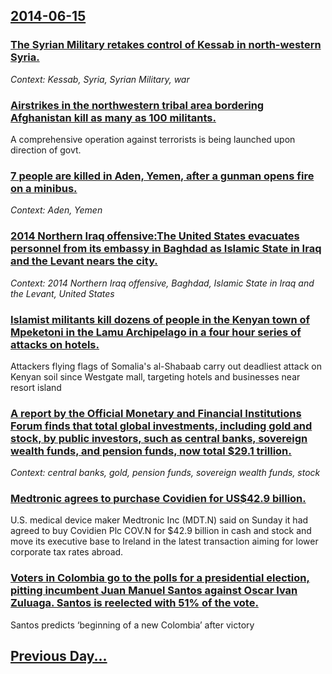 ## [2014-06-15](/news/2014/06/15/index.md)

### [The Syrian Military retakes control of Kessab in north-western Syria. ](/news/2014/06/15/the-syrian-military-retakes-control-of-kessab-in-north-western-syria.md)
_Context: Kessab, Syria, Syrian Military, war_

### [Airstrikes in the northwestern tribal area bordering Afghanistan kill as many as 100 militants. ](/news/2014/06/15/airstrikes-in-the-northwestern-tribal-area-bordering-afghanistan-kill-as-many-as-100-militants.md)
A comprehensive operation against terrorists is being launched upon direction of govt.

### [7 people are killed in Aden, Yemen, after a gunman opens fire on a minibus. ](/news/2014/06/15/7-people-are-killed-in-aden-yemen-after-a-gunman-opens-fire-on-a-minibus.md)
_Context: Aden, Yemen_

### [2014 Northern Iraq offensive:The United States evacuates personnel from its embassy in Baghdad as Islamic State in Iraq and the Levant nears the city. ](/news/2014/06/15/2014-northern-iraq-offensive-pthe-united-states-evacuates-personnel-from-its-embassy-in-baghdad-as-islamic-state-in-iraq-and-the-levant-near.md)
_Context: 2014 Northern Iraq offensive, Baghdad, Islamic State in Iraq and the Levant, United States_

### [Islamist militants kill dozens of people in the Kenyan town of Mpeketoni in the Lamu Archipelago in a four hour series of attacks on hotels. ](/news/2014/06/15/islamist-militants-kill-dozens-of-people-in-the-kenyan-town-of-mpeketoni-in-the-lamu-archipelago-in-a-four-hour-series-of-attacks-on-hotels.md)
Attackers flying flags of Somalia&#039;s al-Shabaab carry out deadliest attack on Kenyan soil since Westgate mall, targeting hotels and businesses near resort island

### [A report by the Official Monetary and Financial Institutions Forum finds that total global investments, including gold and stock, by public investors, such as central banks, sovereign wealth funds, and pension funds, now total $29.1 trillion. ](/news/2014/06/15/a-report-by-the-official-monetary-and-financial-institutions-forum-finds-that-total-global-investments-including-gold-and-stock-by-public.md)
_Context: central banks, gold, pension funds, sovereign wealth funds, stock_

### [Medtronic agrees to purchase Covidien for US$42.9 billion. ](/news/2014/06/15/medtronic-agrees-to-purchase-covidien-for-us-42-9-billion.md)
U.S. medical device maker Medtronic Inc (MDT.N) said on Sunday it had agreed to buy Covidien Plc COV.N for $42.9 billion in cash and stock and move its executive base to Ireland in the latest transaction aiming for lower corporate tax rates abroad.

### [Voters in Colombia go to the polls for a presidential election, pitting incumbent Juan Manuel Santos against Oscar Ivan Zuluaga. Santos is reelected with 51% of the vote. ](/news/2014/06/15/voters-in-colombia-go-to-the-polls-for-a-presidential-election-pitting-incumbent-juan-manuel-santos-against-ascar-iva-n-zuluaga-santos-is.md)
Santos predicts &lsquo;beginning of a new Colombia&rsquo; after victory

## [Previous Day...](/news/2014/06/14/index.md)

